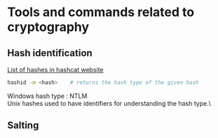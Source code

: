 # Tools and commands related to cryptography

## Hash identification

[List of hashes in hashcat website](https://hashcat.net/wiki/doku.php?id=example_hashes)

```bash
hashid -m <hash>    # returns the hash type of the given hash
```

Windows hash type : NTLM\
Unix hashes used to have identifiers for understanding the hash type.\

## Salting
